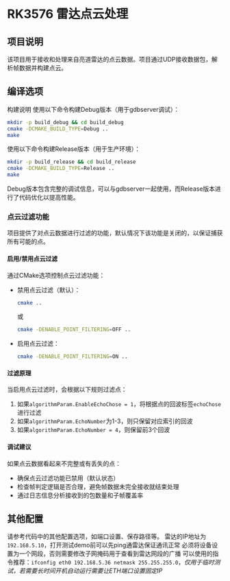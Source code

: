 # RK3576 雷达点云处理

## 项目说明

该项目用于接收和处理来自亮道雷达的点云数据。项目通过UDP接收数据包，解析帧数据并构建点云。

## 编译选项

构建说明
使用以下命令构建Debug版本（用于gdbserver调试）：
```sh
mkdir -p build_debug && cd build_debug
cmake -DCMAKE_BUILD_TYPE=Debug ..
make
```
使用以下命令构建Release版本（用于生产环境）：
```sh
mkdir -p build_release && cd build_release
cmake -DCMAKE_BUILD_TYPE=Release ..
make
```
Debug版本包含完整的调试信息，可以与gdbserver一起使用，而Release版本进行了代码优化以提高性能。

### 点云过滤功能

项目提供了对点云数据进行过滤的功能，默认情况下该功能是关闭的，以保证捕获所有可能的点。

#### 启用/禁用点云过滤

通过CMake选项控制点云过滤功能：

- 禁用点云过滤（默认）：
  ```bash
  cmake ..
  ```
  或
  ```bash
  cmake -DENABLE_POINT_FILTERING=OFF ..
  ```

- 启用点云过滤：
  ```bash
  cmake -DENABLE_POINT_FILTERING=ON ..
  ```

#### 过滤原理

当启用点云过滤时，会根据以下规则过滤点：

1. 如果`algorithmParam.EnableEchoChose = 1`，将根据点的回波标签`echoChose`进行过滤
2. 如果`algorithmParam.EchoNumber`为1-3，则只保留对应索引的回波
3. 如果`algorithmParam.EchoNumber = 4`，则保留前3个回波

#### 调试建议

如果点云数据看起来不完整或有丢失的点：
- 确保点云过滤功能已禁用（默认状态）
- 检查帧判定逻辑是否合理，避免帧数据未完全接收就结束处理
- 通过日志信息分析接收到的包数量和子帧覆盖率

## 其他配置

请参考代码中的其他配置选项，如端口设置、保存路径等。
雷达的IP地址为`192.168.5.10`，打开测试demo前可以先ping通雷达保证通讯正常
必须将设备设置为一个网段，否则需要修改子网掩码用于查看到雷达网段的广播
可以使用的指令推荐：`ifconfig eth0 192.168.5.36 netmask 255.255.255.0`，*仅用于临时测试，若需要长时间开机自动运行需要让ETH端口设置固定IP*
